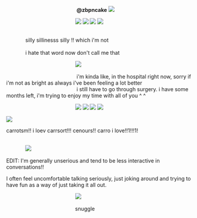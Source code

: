 ⠀⠀⠀⠀⠀⠀⠀⠀⠀⠀⠀⠀⠀⠀⠀⠀⠀⠀ **@zbpncake** ![](https://pix.crd.co/assets/images/gallery18/2f0eb1d2_original.gif?v=bae75af9)


⠀⠀⠀⠀⠀⠀⠀⠀⠀⠀⠀⠀⠀⠀⠀⠀⠀⠀![](https://64.media.tumblr.com/d0e7fdf8fd808a59c794bac370084a10/85e0f5d14f85bcb6-c4/s100x200/a9da74d7a58a2bb03fff7a783bc6964ffb1c4bb6.pnj) ![](https://graphicity.neocities.org/graphics/stamps/whit/borgy.gif) ![](https://64.media.tumblr.com/8a871cd19059790677ee970264fd1f15/85e0f5d14f85bcb6-6d/s100x200/384dd6c83d17f59c47539037cfdedf74290613c7.pnj) ![](https://wilardo.crd.co/assets/images/gallery08/8ba245a9_original.png?v=f32c5ae3)

⠀⠀⠀⠀⠀⠀⠀⠀⠀⠀⠀⠀⠀⠀⠀⠀⠀⠀⠀⠀⠀⠀⠀⠀⠀⠀⠀⠀⠀⠀⠀⠀⠀⠀⠀⠀⠀⠀⠀⠀⠀⠀⠀⠀⠀⠀⠀⠀⠀⠀⠀⠀⠀⠀silly sillinesss silly !! which i'm not
⠀⠀⠀⠀⠀⠀⠀⠀⠀⠀⠀⠀⠀⠀⠀⠀⠀⠀⠀⠀⠀⠀⠀⠀⠀⠀⠀⠀⠀⠀⠀⠀⠀⠀⠀⠀⠀⠀⠀⠀⠀⠀⠀⠀⠀⠀⠀⠀⠀⠀⠀⠀⠀⠀i hate that word now don't call me that


⠀⠀⠀⠀⠀⠀⠀⠀⠀⠀⠀⠀⠀⠀⠀⠀⠀⠀![](https://files.catbox.moe/8g2jr6.jpg)


⠀⠀⠀⠀⠀⠀⠀⠀⠀⠀⠀⠀⠀⠀⠀⠀⠀⠀ i'm kinda like, in the hospital right now, sorry if i'm not as bright as always i've been feeling a lot better
⠀⠀⠀⠀⠀⠀⠀⠀⠀⠀⠀⠀⠀⠀⠀⠀⠀⠀ i still have to go through surgery. i have some months left, i'm trying to enjoy my time with all of you ^  ^




⠀⠀⠀⠀⠀⠀⠀⠀⠀⠀⠀⠀⠀⠀⠀⠀⠀⠀![](https://wilardo.crd.co/assets/images/gallery16/b2f4523a_original.png?v=f32c5ae3) ![](https://wilardo.crd.co/assets/images/gallery16/25e00977_original.png?v=f32c5ae3) ![](https://wilardo.crd.co/assets/images/gallery16/633d42b2_original.png?v=f32c5ae3) ![](https://wilardo.crd.co/assets/images/gallery13/f618a5bf_original.gif?v=f32c5ae3)


![](https://files.catbox.moe/hspps4.PNG)

carrotsm!! i loev carrsort!!! cenours!! carro  i love!!1!!!1!

⠀⠀⠀⠀⠀⠀⠀⠀⠀⠀⠀⠀⠀⠀⠀⠀⠀⠀⠀⠀⠀⠀⠀⠀⠀⠀⠀⠀⠀⠀⠀⠀⠀⠀⠀⠀⠀⠀⠀⠀⠀⠀⠀⠀⠀⠀⠀⠀⠀⠀⠀⠀⠀⠀![](https://64.media.tumblr.com/91b4b6bd5e972c0f10b955fb562aac76/2489ee9d774e4fdc-bf/s250x400/6ca6e9a2e34869c060e62ab264d05656e5cf4007.png)

EDIT: I'm generally unserious and tend to be less interactive in conversations!!

I often feel uncomfortable talking seriously, just joking around and trying to have fun as a way of just taking it all out.

⠀⠀⠀⠀⠀⠀⠀⠀⠀⠀⠀⠀⠀⠀⠀⠀⠀⠀![](https://files.catbox.moe/s2xp2r.PNG)

⠀⠀⠀⠀⠀⠀⠀⠀⠀⠀⠀⠀⠀⠀⠀⠀⠀⠀snuggle
